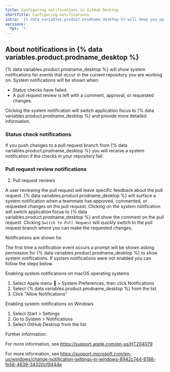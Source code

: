```yaml
---
title: Configuring notifications in GitHub Desktop
shortTitle: Configuring notifications
intro: '{% data variables.product.prodname_desktop %} will keep you up-to-date with events that occur in your pull request.'
versions:
  fpt: '*'
---
```

## About notifications in {% data variables.product.prodname_desktop %}

{% data variables.product.prodname_desktop %} will show system notifications for events that occur in the current repository you are working on. System notifications will be shown when:

- Status checks have failed.
- A pull request review is left with a comment, approval, or requested changes.

Clicking the system notification will switch application focus to {% data variables.product.prodname_desktop %} and provide more detailed information.

### Status check notifications

If you push changes to a pull request branch from {% data variables.product.prodname_desktop %} you will receive a system notification if the checks in your repository fail.


### Pull request review notifications

2. Pull request reviews

A user reviewing the pull request will leave specific feedback about the pull request. {% data variables.product.prodname_desktop %} will surface a system notification when a teammate has approved, commented, or requested changes on the pull request. Clicking on the system notification will switch application focus to {% data variables.product.prodname_desktop %} and show the comment on the pull request. Clicking `Switch to Pull Request` will quickly switch to the pull request branch where you can make the requested changes.



Notifications are shown for


The first time a notification event occurs a prompt will be shown asking permission for {% data variables.product.prodname_desktop %} to show system notifications. If system notifications were not enabled you can follow the steps below.

Enabling system notifications on macOS operating systems

1. Select Apple menu  > System Preferences, then click Notifications
2. Select {% data variables.product.prodname_desktop %} from the list
3. Click "Allow Notifications"

Enabling system notifications on Windows

1. Select Start > Settings
2. Go to System > Notifications
3. Select GitHub Desktop from the list

Further information:

For more information, see <https://support.apple.com/en-us/HT204079>

For more information, see <https://support.microsoft.com/en-us/windows/change-notification-settings-in-windows-8942c744-6198-fe56-4639-34320cf9444e>
